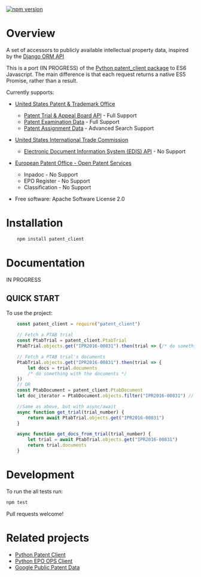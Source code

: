[![npm version](https://badge.fury.io/js/patent_client.svg)](https://badge.fury.io/js/patent_client)

Overview
========

A set of accessors to publicly available intellectual property data, inspired by the [Django ORM API][ORM]

This is a port (IN PROGRESS) of the [Python patent_client package][pypatent] to ES6 Javascript. The main difference is that each request returns a native ES5 Promise, rather than a result.

Currently supports:

* [United States Patent & Trademark Office][USPTO]

  * [Patent Trial & Appeal Board API][PTAB]  - Full Support
  * [Patent Examination Data][PEDS] - Full Support
  * [Patent Assignment Data][Assignment] - Advanced Search Support
  
* [United States International Trade Commission][ITC]

  * [Electronic Document Information System (EDIS) API][EDIS] - No Support

* [European Patent Office - Open Patent Services][OPS]

  * Inpadoc - No Support
  * EPO Register - No Support
  * Classification - No Support

[pypatent]: https://github.com/parkerhancock/patent_client
[ORM]: https://docs.djangoproject.com/en/2.1/
[OPS]: http://ops.epo.org
[USPTO]: http://developer.uspto.gov
[PEDS]: https://developer.uspto.gov/api-catalog/ped
[Assignment]: https://developer.uspto.gov/api-catalog/patent-assignment-search-beta
[PTAB]: https://developer.uspto.gov/api-catalog/ptab-api
[ITC]: https://www.usitc.gov/
[EDIS]: https://edis.usitc.gov/external/

* Free software: Apache Software License 2.0

Installation
============

```bash
    npm install patent_client
```


Documentation
=============

IN PROGRESS

QUICK START
-----------------

To use the project:

```javascript
    const patent_client = require("patent_client")
    
    // Fetch a PTAB trial
    const PtabTrial = patent_client.PtabTrial
    PtabTrial.objects.get("IPR2016-00831").then(trial => {/* do something */});

    // Fetch a PTAB trial's documents
    PtabTrial.objects.get("IPR2016-00831").then(trial => {
        let docs = trial.documents
        /* do something with the documents */
    })
    // OR
    const PtabDocument = patent_client.PtabDocument
    let doc_iterator = PtabDocument.objects.filter("IPR2016-00831") // Returns an async iterable of documents

    //Same as above, but with async/await
    async function get_trial(trial_number) {
        return await PtabTrial.objects.get("IPR2016-00831")
    }

    async function get_docs_from_trial(trial_number) {
        let trial = await PtabTrial.objects.get("IPR2016-00831")
        return trial.documents
    }

```
Development
===========

To run the all tests run:

```bash
npm test
```

Pull requests welcome!

Related projects
================

* [Python Patent Client](https://github.com/parkerhancock/patent_client)
* [Python EPO OPS Client](https://github.com/55minutes/python-epo-ops-client)
* [Google Public Patent Data](https://github.com/google/patents-public-data>)
